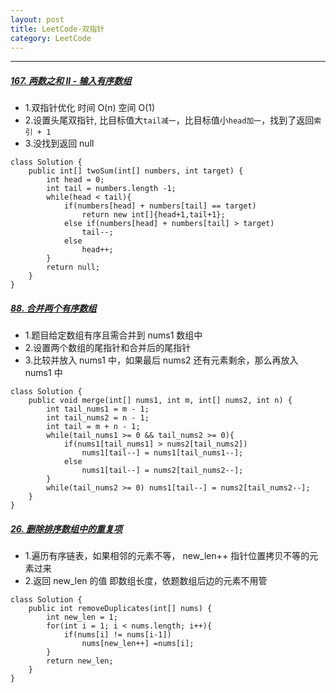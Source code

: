 ```yaml
---
layout: post
title: LeetCode-双指针
category: LeetCode
---
```

---

#####  [167. 两数之和 II - 输入有序数组](https://leetcode-cn.com/problems/two-sum-ii-input-array-is-sorted/)

- 1.双指针优化 时间 O(n) 空间 O(1) 
- 2.设置头尾双指针, 比目标值大`tail减一`，比目标值小`head加一`，找到了返回`索引 + 1`
- 3.没找到返回 null

```
class Solution {
    public int[] twoSum(int[] numbers, int target) {
        int head = 0;
        int tail = numbers.length -1;
        while(head < tail){
            if(numbers[head] + numbers[tail] == target)
                return new int[]{head+1,tail+1};
            else if(numbers[head] + numbers[tail] > target)
                tail--;
            else
                head++;
        }
        return null;
    }
}
```

##### [88. 合并两个有序数组](https://leetcode-cn.com/problems/merge-sorted-array/)

- 1.题目给定数组有序且需合并到 nums1 数组中
- 2.设置两个数组的尾指针和合并后的尾指针
- 3.比较并放入 nums1 中，如果最后 nums2 还有元素剩余，那么再放入 nums1 中

```
class Solution {
    public void merge(int[] nums1, int m, int[] nums2, int n) {
        int tail_nums1 = m - 1;
        int tail_nums2 = n - 1;
        int tail = m + n - 1;
        while(tail_nums1 >= 0 && tail_nums2 >= 0){
            if(nums1[tail_nums1] > nums2[tail_nums2])
                nums1[tail--] = nums1[tail_nums1--];
            else
                nums1[tail--] = nums2[tail_nums2--];
        }
        while(tail_nums2 >= 0) nums1[tail--] = nums2[tail_nums2--];
    }
}
```

#####  [26. 删除排序数组中的重复项](https://leetcode-cn.com/problems/remove-duplicates-from-sorted-array/)

- 1.遍历有序链表，如果相邻的元素不等， new_len++ 指针位置拷贝不等的元素过来
- 2.返回 new_len 的值 即数组长度，依题数组后边的元素不用管

```
class Solution {
    public int removeDuplicates(int[] nums) {
        int new_len = 1;
        for(int i = 1; i < nums.length; i++){
            if(nums[i] != nums[i-1])
                nums[new_len++] =nums[i];
        }
        return new_len;
    }
}
```









